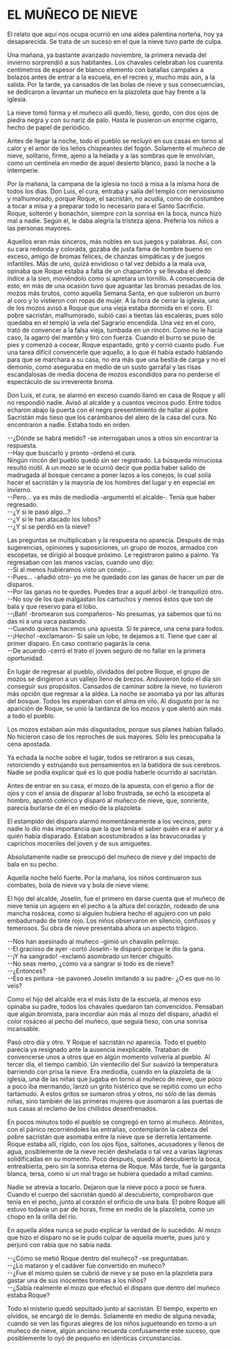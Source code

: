 # EL MUÑECO DE NIEVE

El relato que aquí nos ocupa ocurrió en una aldea palentina norteña,
hoy ya desaparecida. Se trata de un suceso en el que la nieve tuvo
parte de culpa.

Una mañana, ya bastante avanzado noviembre, la primera nevada del
invierno sorprendió a sus habitantes. Los chavales celebraban los
cuarenta centímetros de espesor de blanco elemento con batallas
campales a bolazos antes de entrar a la escuela, en el recreo y, mucho
más aún, a la salida. Por la tarde, ya cansados de las bolas de nieve y
sus consecuencias, se dedicaron a levantar un muñeco en la plazoleta
que hay frente a la iglesia.

La nieve tomó forma y el muñeco allí quedó, tieso, gordo, con dos ojos
de piedra negra y con su nariz de palo. Hasta le pusieron un enorme
cigarro, hecho de papel de periódico.

Antes de llegar la noche, todo el pueblo se recluyó en sus casas en
torno al calor y el amor de los leños chispeantes del fogón. Solamente
el muñeco de nieve, solitario, firme, ajeno a la helada y a las sombras
que le envolvían, como un centinela en medio de aquel desierto blanco,
pasó la noche a la intemperie.

Por la mañana, la campana de la iglesia no tocó a misa a la misma hora
de todos los días. Don Luis, el cura, entraba y salía del templo con
nerviosismo y malhumorado, porque Roque, el sacristán, no acudía, como
de costumbre a tocar a misa y a preparar todo lo necesario para el
Santo Sacrificio. Roque, solterón y bonachón, siempre con la sonrisa en
la boca, nunca hizo mal a nadie. Según él, le daba alegría la tristeza
ajena. Prefería los niños a las personas mayores.

Aquellos eran más sinceros, más nobles en sus juegos y palabras. Así,
con su cara redonda y colorada, gozaba de justa fama de hombre bueno en
exceso, amigo de bromas felices, de chanzas simpáticas y de juegos
infantiles. Más de uno, quizá envidioso o tal vez debido a la mala uva,
opinaba que Roque estaba a falta de un chaparrón y se llevaba el dedo
índice a la sien, moviéndolo como si apretara un tornillo. A
consecuencia de esto, en más de una ocasión tuvo que aguantar las
bromas pesadas de los mozos más brutos, como aquella Semana Santa, en
que subieron un burro al coro y lo vistieron con ropas de mujer. A la
hora de cerrar la iglesia, uno de los mozos avisó a Roque que una vieja
estaba dormida en el coro. El pobre sacristán, malhumorado, subió casi
a tientas las escaleras, pues sólo quedaba en el templo la vela del
Sagrario encendida. Una vez en el coro, trató de convencer a la falsa
vieja, tumbada en un rincón. Como no le hacía caso, la agarró del
mantón y tiró con fuerza. Cuando el burro se puso de pies y comenzó a
cocear, Roque espantado, gritó y corrió cuanto pudo. Fue una tarea
difícil convencerle que aquello, a lo que él había estado hablando para
que se marchara a su casa, no era más que una bestia de carga y no el
demonio, como aseguraba en medio de un susto garrafal y las risas
escandalosas de media docena de mozos escondidos para no perderse el
espectáculo de su irreverente broma.

Don Luis, el cura, se alarmó en exceso cuando llamó en casa de Roque y
allí no respondió nadie. Avisó al alcalde y a cuantos vecinos pudo.
Entre todos echaron abajo la puerta con el negro presentimiento de
hallar al pobre Sacristán más tieso que los carámbanos del alero de la
casa del cura. No encontraron a nadie. Estaba todo en orden.

--¿Dónde se habrá metido? -se interrogaban unos a otros sin encontrar
la respuesta.  
--Hay que buscarlo y pronto -ordenó el cura.  
Ningún rincón del pueblo quedó sin ser registrado. La búsqueda
minuciosa resultó inútil. A un mozo se le ocurrió decir que podía haber
salido de madrugada al bosque cercano a poner lazos a los conejos, lo
cual solía hacer el sacristán y la mayoría de los hombres del lugar y
en especial en invierno.  
--Pero... ya es más de mediodía -argumentó el alcalde-. Tenía que haber
regresado.  
--¿Y si le pasó algo...?  
--¿Y si le han atacado los lobos?  
--¿Y si se perdió en la nieve?

Las preguntas se multiplicaban y la respuesta no aparecía. Después de
más sugerencias, opiniones y suposiciones, un grupo de mozos, armados
con escopetas, se dirigió al bosque próximo. Le registraron palmo a
palmo. Ya regresaban con las manos vacías, cuando uno dijo:  
--Si al menos hubiéramos visto un conejo...  
--Pues... -añadió otro- yo me he quedado con las ganas de hacer un par
de disparos.  
--Por las ganas no te quedes. Puedes tirar a aquél árbol -le
tranquilizó otro.  
--No soy de los que malgastan los cartuchos y menos éstos que son de
bala y que reservo para el lobo.  
--¡Bah! -bromearon sus compañeros- No presumas, ya sabemos que tú no
das ni a una vaca pastando.  
--Cuando quieras hacemos una apuesta. Si te parece, una cena para
todos.  
--¡Hecho! -exclamaron- Si sale un lobo, te dejamos a tí. Tiene que caer
al primer disparo. En caso contrario pagarás la cena.  
--De acuerdo -cerró el trato el joven seguro de no fallar en la primera
oportunidad.

En lugar de regresar al pueblo, olvidados del pobre Roque, el grupo de
mozos se dirigieron a un vallejo lleno de brezos. Anduvieron todo el
día sin conseguir sus propósitos. Cansados de caminar sobre la nieve,
no tuvieron más opción que regresar a la aldea. La noche se asomaba ya
por las alturas del bosque. Todos les esperaban con el alma en vilo. Al
disgusto por la no aparición de Roque, se unió la tardanza de los mozos
y que alertó aún más a todo el pueblo.

Los mozos estaban aún más disgustados, porque sus planes habían
fallado. No hicieron caso de los reproches de sus mayores. Sólo les
preocupaba la cena apostada.

Ya echada la noche sobre el lugar, todos se retiraron a sus casas,
retorciendo y estrujando sus pensamientos en la batidora de sus
cerebros. Nadie se podía explicar qué es lo que podía haberle ocurrido
al sacristán.

Antes de entrar en su casa, el mozo de la apuesta, con el genio a flor
de ojos y con el ansia de disparar al lobo frustrada, se echó la
escopeta al hombro, apuntó colérico y disparó al muñeco de nieve, que,
sonriente, parecía burlarse de él en medio de la plazoleta.

El estampido del disparo alarmó momentáneamente a los vecinos, pero
nadie lo dio más importancia que la que tenía el saber quién era el
autor y a quién había disparado. Estaban acostumbrados a las
bravuconadas y caprichos moceriles del joven y de sus amiguetes.

Absolutamente nadie se preocupó del muñeco de nieve y del impacto de
bala en su pecho.

Aquella noche heló fuerte. Por la mañana, los niños continuaron sus
combates, bola de nieve va y bola de nieve viene.

El hijo del alcalde, Joselín, fue el primero en darse cuenta que el
muñeco de nieve tenía un agujero en el pecho a la altura del corazón,
rodeado de una mancha rosácea, como si alguien hubiera hecho el agujero
con un palo embadurnado de tinte rojo. Los niños observaron en
silencio, confusos y temerosos. Su obra de nieve presentaba ahora un
aspecto trágico.

--Nos han asesinado al muñeco -gimió un chavalín pelirrojo.  
--El gracioso de ayer -cortó Joselín- le disparó porque le dio la gana.  
--¡Y ha sangrado! -exclamó asombrado un tercer chiguito.  
--No seas memo, ¿cómo va a sangrar si todo es de nieve?  
--¿Entonces?  
--Eso es pintura -se pavoneó Joselín imitando a su padre- ¿O es que no
lo veis?

Como el hijo del alcalde era el más listo de la escuela, al menos eso
opinaba su padre, todos los chavales quedaron tan convencidos. Pensaban
que algún bromista, para incordiar aún más al mozo del disparo, añadió
el color rosáceo al pecho del muñeco, que seguía tieso, con una sonrisa
incansable.

Pasó otro día y otro. Y Roque el sacristán no aparecía. Todo el pueblo
parecía ya resignado ante la ausencia inexplicable. Trataban de
convencerse unos a otros que en algún momento volvería al pueblo.
Al tercer día, el tiempo cambió. Un vientecillo del Sur suavizó la
temperatura barriendo con prisa la nieve. Era mediodía, cuando en la
plazoleta de la iglesia, una de las niñas que jugaba en torno al muñeco
de nieve, que poco a poco iba mermando, lanzó un grito histérico que se
repitió como un echo tartamudo. A estos gritos se sumaron otros y
otros, no sólo de las demás niñas, sino también de las primeras mujeres
que asomaron a las puertas de sus casas al reclamo de los chillidos
desenfrenados.

En pocos minutos todo el pueblo se congregó en torno al muñeco.
Atónitos, con el pánico recorriéndoles las entrañas, contemplaron la
cabeza del pobre sacristán que asomaba entre la nieve que se derretía
lentamente. Roque estaba allí, rígido, con los ojos fijos, saltones,
acusadores y llenos de agua, posiblemente de la nieve recién deshelada
o tal vez a varias lágrimas solidificadas en su momento. Poco después,
quedó al descubierto la boca, entreabierta, pero sin la sonrisa eterna
de Roque. Más tarde, fue la garganta blanca, tersa, como si un mal
trago se hubiera quedado a mitad camino.

Nadie se atrevía a tocarlo. Dejaron que la nieve poco a poco se fuera.
Cuando el cuerpo del sacristán quedó al descubierto, comprobaron que
tenía en el pecho, junto al corazón el orificio de una bala. El pobre
Roque allí estuvo todavía un par de horas, firme en medio de la
plazoleta, como un chopo en la orilla del río.

En aquella aldea nunca se pudo explicar la verdad de lo sucedido. Al
mozo que hizo el disparo no se le pudo culpar de aquella muerte, pues
juró y perjuró con rabia que no sabía nada.

--¿Cómo se metió Roque dentro del muñeco? -se preguntaban.  
--¿Lo mataron y el cadáver fue convertido en muñeco?  
--¿Fue él mismo quien se cubrió de nieve y se puso en la plazoleta para
gastar una de sus inocentes bromas a los niños?  
--¿Sabía realmente el mozo que efectuó el disparo que dentro del muñeco
estaba Roque?

Todo el misterio quedó sepultado junto al sacristán. El tiempo, experto
en olvidos, se encargó de lo demás. Solamente en medio de alguna
nevada, cuando se ven las figuras alegres de los niños jugueteando en
torno a un muñeco de nieve, algún anciano recuerda confusamente este
suceso, que posiblemente lo oyó de pequeño en idénticas circunstancias.